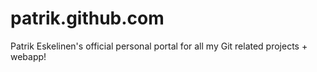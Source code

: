 patrik.github.com
=================

Patrik Eskelinen's official personal portal for all my Git related projects + webapp!
